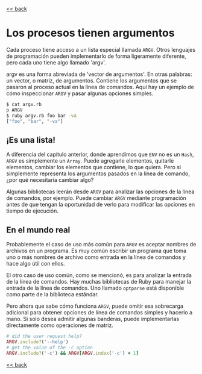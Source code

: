 [<< back](README.md)

# Los procesos tienen argumentos

Cada proceso tiene acceso a un lista especial llamada `ARGV`. Otros lenguajes de programación pueden implementarlo de forma ligeramente diferente, pero cada uno tiene algo llamado 'argv'.

argv es una forma abreviada de 'vector de argumentos'. En otras palabras: un vector, o matriz, de argumentos. Contiene los argumentos que se pasaron al proceso actual en la línea de comandos. Aquí hay un ejemplo de cómo inspeccionar `ARGV` y pasar algunas opciones simples.

```bash
$ cat argv.rb
p ARGV
$ ruby argv.rb foo bar -va
["foo", "bar", "-va"]
```

## ¡Es una lista!

A diferencia del capítulo anterior, donde aprendimos que `ENV` no es un `Hash`, `ARGV` es simplemente un `Array`. Puede agregarle elementos, quitarle elementos, cambiar los elementos que contiene, lo que quiera. Pero si simplemente representa los argumentos pasados en la línea de comando, ¿por qué necesitaría cambiar algo?

Algunas bibliotecas leerán desde `ARGV` para analizar las opciones de la línea de comandos, por ejemplo. Puede cambiar `ARGV` mediante programación antes de que tengan la oportunidad de verlo para modificar las opciones en tiempo de ejecución.

## En el mundo real

Probablemente el caso de uso más común para `ARGV` es aceptar nombres de archivos en un programa. Es muy común escribir un programa que toma uno o más nombres de archivo como entrada en la línea de comandos y hace algo útil con ellos.

El otro caso de uso común, como se mencionó, es para analizar la entrada de la línea de comandos. Hay muchas bibliotecas de Ruby para manejar la entrada de la línea de comandos. Uno llamado `optparse` está disponible como parte de la biblioteca estándar.

Pero ahora que sabe cómo funciona `ARGV`, puede omitir esa sobrecarga adicional para obtener opciones de línea de comandos simples y hacerlo a mano. Si solo desea admitir algunas banderas, puede implementarlas directamente como operaciones de matriz.

```ruby
# did the user request help?
ARGV.include?('--help')
# get the value of the -c option
ARGV.include?('-c') && ARGV[ARGV.index('-c') + 1]
```

[<< back](README.md)
